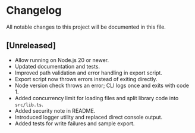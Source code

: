# Changelog

All notable changes to this project will be documented in this file.

## [Unreleased]

- Allow running on Node.js 20 or newer.
- Updated documentation and tests.
- Improved path validation and error handling in export script.
- Export script now throws errors instead of exiting directly.
- Node version check throws an error; CLI logs once and exits with code 1.
- Added concurrency limit for loading files and split library code into `src/lib.ts`.
- Added security note in README.
- Introduced logger utility and replaced direct console output.
- Added tests for write failures and sample export.
